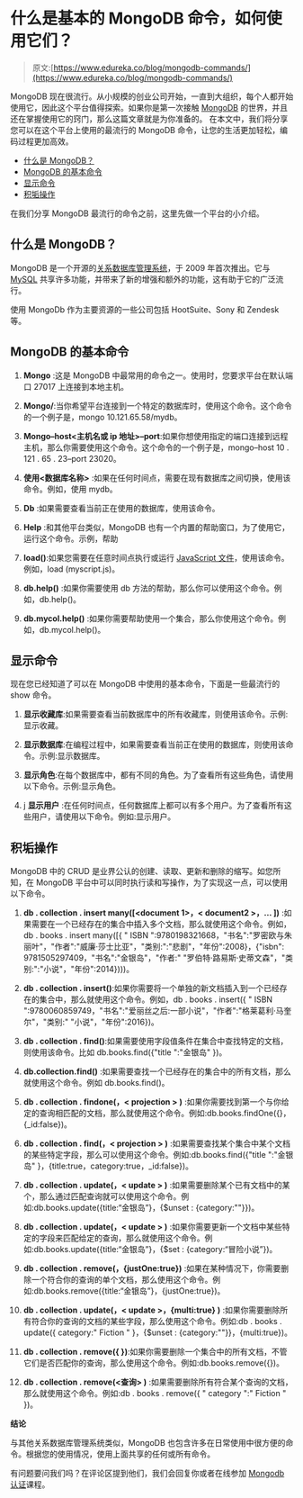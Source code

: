 # 什么是基本的 MongoDB 命令，如何使用它们？

> 原文:[https://www.edureka.co/blog/mongodb-commands/](https://www.edureka.co/blog/mongodb-commands/)

MongoDB 现在很流行。从小规模的创业公司开始，一直到大组织，每个人都开始使用它，因此这个平台值得探索。如果你是第一次接触 [MongoDB](https://www.edureka.co/blog/sql-vs-nosql-db/#What%20is%20MongoDB?) 的世界，并且还在掌握使用它的窍门，那么这篇文章就是为你准备的。 在本文中，我们将分享您可以在这个平台上使用的最流行的 MongoDB 命令，让您的生活更加轻松，编码过程更加高效。

*   [什么是 MongoDB？](#whatismongodb)
*   [MongoDB 的基本命令](#basiccommands)
*   [显示命令](#showcommands)
*   [积垢操作](#crud)

在我们分享 MongoDB 最流行的命令之前，这里先做一个平台的小介绍。

## **什么是 MongoDB？**

MongoDB 是一个开源的[关系数据库管理系统](https://www.edureka.co/blog/what-is-dbms#typesofdbms)，于 2009 年首次推出。它与 [MySQL](https://www.edureka.co/blog/what-is-mysql/) 共享许多功能，并带来了新的增强和额外的功能，这有助于它的广泛流行。

使用 MongoDb 作为主要资源的一些公司包括 HootSuite、Sony 和 Zendesk 等。

## **MongoDB 的基本命令**

1.  **Mongo** :这是 MongoDB 中最常用的命令之一。使用时，您要求平台在默认端口 27017 上连接到本地主机。

2.  **Mongo<host>/<database>**:当你希望平台连接到一个特定的数据库时，使用这个命令。这个命令的一个例子是，mongo 10.121.65.58/mydb。

3.  **Mongo–host<主机名或 ip 地址>–port<port no>**:如果你想使用指定的端口连接到远程主机，那么你需要使用这个命令。这个命令的一个例子是，mongo–host 10 . 121 . 65 . 23–port 23020。

4.  **使用<数据库名称>** :如果在任何时间点，需要在现有数据库之间切换，使用该命令。例如，使用 mydb。

5.  **Db** :如果需要查看当前正在使用的数据库，使用该命令。

6.  **Help** :和其他平台类似，MongoDB 也有一个内置的帮助窗口，为了使用它，运行这个命令。示例，帮助

7.  **load(<filename>)**:如果您需要在任意时间点执行或运行 [JavaScript 文件](https://www.edureka.co/blog/javascript-tutorial/)，使用该命令。例如，load (myscript.js)。

8.  **db.help()** :如果你需要使用 db 方法的帮助，那么你可以使用这个命令。例如，db.help()。

9.  **db.mycol.help()** :如果你需要帮助使用一个集合，那么你使用这个命令。例如，db.mycol.help()。

## **显示命令**

现在您已经知道了可以在 MongoDB 中使用的基本命令，下面是一些最流行的 show 命令。

1.  **显示收藏库**:如果需要查看当前数据库中的所有收藏库，则使用该命令。示例:显示收藏。

2.  **显示数据库**:在编程过程中，如果需要查看当前正在使用的数据库，则使用该命令。示例:显示数据库。

3.  **显示角色**:在每个数据库中，都有不同的角色。为了查看所有这些角色，请使用以下命令。示例:显示角色。

4.  j **显示用户** :在任何时间点，任何数据库上都可以有多个用户。为了查看所有这些用户，请使用以下命令。例如:显示用户。

## **积垢操作**

MongoDB 中的 CRUD 是业界公认的创建、读取、更新和删除的缩写。如您所知，在 MongoDB 平台中可以同时执行读和写操作，为了实现这一点，可以使用以下命令。

1.  **db . collection . insert many([<document 1>，< document2 >，… ])** :如果需要在一个已经存在的集合中插入多个文档，那么就使用这个命令。例如，db . books . insert many([{ " ISBN ":9780198321668，"书名":"罗密欧与朱丽叶"，"作者":"威廉·莎士比亚"，"类别:":"悲剧"，"年份":2008}，{"isbn": 9781505297409，"书名":"金银岛"，"作者:" "罗伯特·路易斯·史蒂文森"，"类别:":"小说"，"年份":2014})))。

2.  **db . collection . insert(<document>)**:如果你需要将一个单独的新文档插入到一个已经存在的集合中，那么就使用这个命令。例如，db . books . insert({ " ISBN ":9780060859749，"书名":"爱丽丝之后:一部小说"，"作者":"格莱葛利·马奎尔"，"类别:" "小说"，"年份":2016})。

3.  **db . collection . find(<query>)**:如果需要使用字段值条件在集合中查找特定的文档，则使用该命令。比如 db.books.find({"title ":"金银岛" })。

4.  **db.collection.find()** :如果需要查找一个已经存在的集合中的所有文档，那么就使用这个命令。例如 db.books.find()。

5.  **db . collection . findone(<query>，< projection > )** :如果你需要找到第一个与你给定的查询相匹配的文档，那么就使用这个命令。例如:db.books.findOne({}，{_id:false})。

6.  **db . collection . find(<query>，< projection > )** :如果需要查找某个集合中某个文档的某些特定字段，那么可以使用这个命令。例如:db.books.find({"title ":"金银岛" }，{title:true，category:true，_id:false})。

7.  **db . collection . update(<query>，< update > )** :如果需要删除某个已有文档中的某个，那么通过匹配查询就可以使用这个命令。例如:db.books.update({title:“金银岛”}，{$unset : {category:""}})。

8.  **db . collection . update(<query>，< update > )** :如果你需要更新一个文档中某些特定的字段来匹配给定的查询，那么就使用这个命令。例如:db.books.update({title:“金银岛”}，{$set : {category:“冒险小说”})。

9.  **db . collection . remove(<query>，{justOne:true})** :如果在某种情况下，你需要删除一个符合你的查询的单个文档，那么使用这个命令。例如:db.books.remove({title:“金银岛”}，{justOne:true})。

10.  **db . collection . update(<query>，< update >，{multi:true} )** :如果你需要删除所有符合你的查询的文档的某些字段，那么使用这个命令。例如:db . books . update({ category:" Fiction " }，{$unset : {category:""}}，{multi:true})。

11.  **db . collection . remove({ })**:如果你需要删除一个集合中的所有文档，不管它们是否匹配你的查询，那么使用这个命令。例如:db.books.remove({})。

12.  **db . collection . remove(<查询> )** :如果需要删除所有符合某个查询的文档，那么就使用这个命令。例如:db . books . remove({ " category ":" Fiction " })。

**结论**

与其他关系数据库管理系统类似，MongoDB 也包含许多在日常使用中很方便的命令。根据您的使用情况，使用上面共享的任何或所有命令。

有问题要问我们吗？在评论区提到他们，我们会回复你或者在线参加 [Mongodb 认证](https://www.edureka.co/mongodb-certification-training)课程。